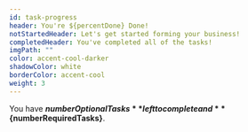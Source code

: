 ```yaml
---
id: task-progress
header: You're ${percentDone} Done!
notStartedHeader: Let's get started forming your business!
completedHeader: You've completed all of the tasks!
imgPath: ""
color: accent-cool-darker
shadowColor: white
borderColor: accent-cool
weight: 3
---
```


You have **${numberOptionalTasks}** left to complete and **${numberRequiredTasks}**.
